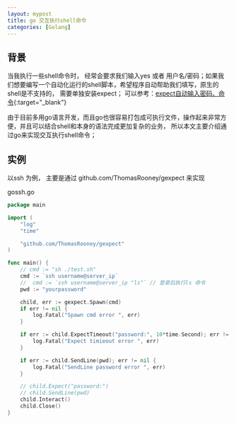```yaml
---
layout: mypost
title: go 交互执行shell命令
categories: [Golang]
---
```


## 背景
当我执行一些shell命令时， 经常会要求我们输入yes 或者 用户名/密码；如果我们想要编写一个自动化运行的shell脚本，希望程序自动帮助我们填写，原生的shell是不支持的， 需要单独安装expect； 可以参考：[expect自动输入密码、命令](https://www.chenyudong.com/archives/expect-non-interactive-ssh-login-password-authentication.html){:target="_blank"}

由于目前多用go语言开发，而且go也很容易打包成可执行文件，操作起来非常方便，并且可以结合shell和本身的语法完成更加复杂的业务， 所以本文主要介绍通过go来实现交互执行shell命令；

## 实例

以ssh 为例， 主要是通过 github.com/ThomasRooney/gexpect 来实现

gossh.go
````go
package main

import (
	"log"
	"time"

	"github.com/ThomasRooney/gexpect"
)

func main() {
	// cmd := "sh ./test.sh"
    cmd := `ssh username@server_ip`
    // 	cmd := `ssh username@server_ip "ls"` // 登录后执行ls 命令
	pwd := "yourpassword"

	child, err := gexpect.Spawn(cmd)
	if err != nil {
		log.Fatal("Spawn cmd error ", err)
	}

	if err := child.ExpectTimeout("password:", 10*time.Second); err != nil {
		log.Fatal("Expect timieout error ", err)
	}

	if err := child.SendLine(pwd); err != nil {
		log.Fatal("SendLine password error ", err)
	}

    // child.Expect("password:")
	// child.SendLine(pwd)
	child.Interact()
	child.Close()
}

````